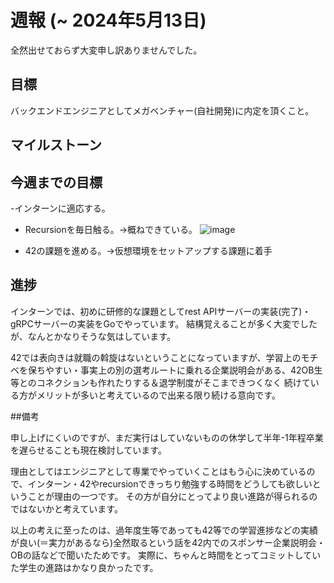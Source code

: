 # 週報 (~ 2024年5月13日)

全然出せておらず大変申し訳ありませんでした。

## 目標
バックエンドエンジニアとしてメガベンチャー(自社開発)に内定を頂くこと。

## マイルストーン

## 今週までの目標
-インターンに適応する。
- Recursionを毎日触る。→概ねできている。
![image](https://github.com/harumoren2507/weekly-report/assets/135522699/d903b538-6991-474d-bdfd-1c4b8f63137b)

- 42の課題を進める。→仮想環境をセットアップする課題に着手


## 進捗

インターンでは、初めに研修的な課題としてrest APIサーバーの実装(完了)・gRPCサーバーの実装をGoでやっています。
結構覚えることが多く大変でしたが、なんとかなりそうな気はしています。

42では表向きは就職の斡旋はないということになっていますが、学習上のモチベを保ちやすい・事実上の別の選考ルートに乗れる企業説明会がある、42OB生等とのコネクションも作れたりする＆退学制度がそこまできつくなく
続けている方がメリットが多いと考えているので出来る限り続ける意向です。

##備考

申し上げにくいのですが、まだ実行はしていないものの休学して半年-1年程卒業を遅らせることも現在検討しています。

理由としてはエンジニアとして専業でやっていくことはもう心に決めているので、インターン・42やrecursionできっちり勉強する時間をどうしても欲しいということが理由の一つです。
その方が自分にとってより良い進路が得られるのではないかと考えています。

以上の考えに至ったのは、過年度生等であっても42等での学習進捗などの実績が良い(＝実力があるなら)全然取るという話を42内でのスポンサー企業説明会・OBの話などで聞いたためです。
実際に、ちゃんと時間をとってコミットしていた学生の進路はかなり良かったです。
